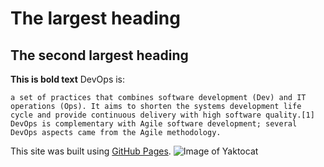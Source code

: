 # The largest heading
## The second largest heading
**This is bold text**
DevOps is:
```
a set of practices that combines software development (Dev) and IT operations (Ops). It aims to shorten the systems development life cycle and provide continuous delivery with high software quality.[1] DevOps is complementary with Agile software development; several DevOps aspects came from the Agile methodology.
```
This site was built using [GitHub Pages](https://pages.github.com/).
![Image of Yaktocat](https://octodex.github.com/images/yaktocat.png)
